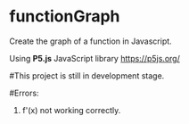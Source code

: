 # functionGraph
Create the graph of a function in Javascript.

Using <b>P5.js</b> JavaScript library
https://p5js.org/

#This project is still in development stage.


#Errors:
1) f'(x) not working correctly.
